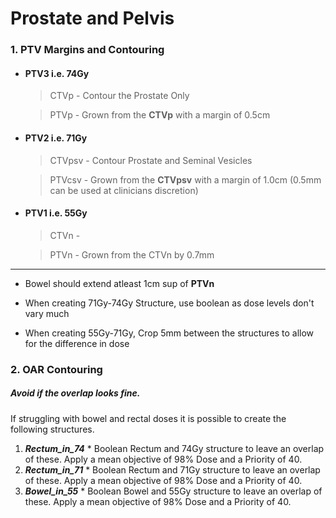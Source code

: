 # Prostate and Pelvis

### 1. PTV Margins and Contouring

* #### **PTV3** i.e. 74Gy
  > CTVp - Contour the Prostate Only
  
  > PTVp - Grown from the **CTVp** with a margin of 0.5cm

* #### **PTV2** i.e. 71Gy
  > CTVpsv - Contour Prostate and Seminal Vesicles
  
  > PTVcsv - Grown from the **CTVpsv** with a margin of 1.0cm (0.5mm can be used at clinicians discretion)

* #### **PTV1** i.e. 55Gy
  > CTVn -
  
  > PTVn - Grown from the CTVn by 0.7mm
  
---

* Bowel should extend atleast 1cm sup of **PTVn**

* When creating 71Gy-74Gy Structure, use boolean as dose levels don't vary much

* When creating 55Gy-71Gy, Crop 5mm between the structures to allow for the difference in dose

### 2. OAR Contouring

##### ***Avoid if the overlap looks fine.***
If struggling with bowel and rectal doses it is possible to create the following structures.

  1. ***Rectum_in_74***
    * Boolean Rectum and 74Gy structure to leave an overlap of these. Apply a mean objective of 98% Dose and a Priority of 40.
  2. ***Rectum_in_71***
    * Boolean Rectum and 71Gy structure to leave an overlap of these. Apply a mean objective of 98% Dose and a Priority of 40.
  3. ***Bowel_in_55***
    * Boolean Bowel and 55Gy structure to leave an overlap of these. Apply a mean objective of 98% Dose and a Priority of 40.
  
  

